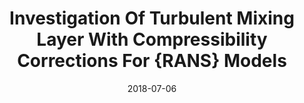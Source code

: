 ---
title: "Investigation Of Turbulent Mixing Layer With Compressibility Corrections For {RANS} Models"
collection: conferences
permalink: /conference/2018-turbulent-mixing-layer
excerpt: "**Sharma, Vatsalya** and Ashwani, Assam and Eswaran, Vinayak"
date: 2018-07-06
venue: "Proceedings of International Conference on Computational Fluid Dynamics (ICCFD)"
---